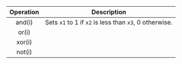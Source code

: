 | Operation |                      Description                       |
| :-------: | :----------------------------------------------------: |
|  and(i)   | Sets `x1` to 1 if `x2` is less than `x3`, 0 otherwise. |
|   or(i)   |                                                        |
|  xor(i)   |                                                        |
|  not(i)   |                                                        |